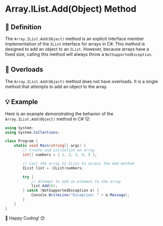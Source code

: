 ﻿# Array.IList.Add(Object) Method

## 📖 Definition
The `Array.IList.Add(Object)` method is an explicit interface member implementation of the `IList` interface for arrays in C#. This method is designed to add an object to an `IList`. However, because arrays have a fixed size, calling this method will always throw a `NotSupportedException`.

## 🔄 Overloads
The `Array.IList.Add(Object)` method does not have overloads. It is a single method that attempts to add an object to the array.

## 💡 Example
Here is an example demonstrating the behavior of the `Array.IList.Add(Object)` method in C# 12:

```csharp
using System;
using System.Collections;

class Program {
    static void Main(string[] args) {
        // Create and initialize an array
        int[] numbers = { 1, 2, 3, 4, 5 };

        // Cast the array to IList to access the Add method
        IList list = (IList)numbers;

        try {
            // Attempt to add an element to the array
            list.Add(6);
        } catch (NotSupportedException e) {
            Console.WriteLine("Exception: " + e.Message);
        }
    }
}
```

🎉 Happy Coding! 😊